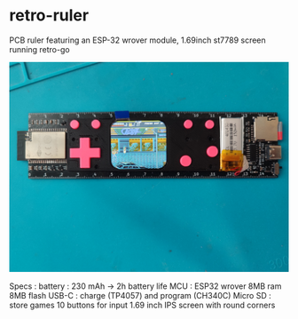 # retro-ruler
<p>PCB ruler featuring an ESP-32 wrover module, 1.69inch st7789 screen running retro-go</p>

<img src="retro-règle.jpg"/>

Specs :
battery : 230 mAh -> 2h battery life
MCU : ESP32 wrover 8MB ram 8MB flash
USB-C : charge (TP4057) and program (CH340C)
Micro SD : store games
10 buttons for input
1.69 inch IPS screen with round corners
